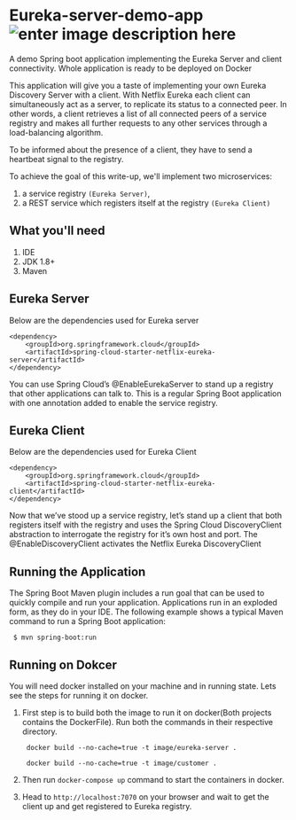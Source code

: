 # Eureka-server-demo-app ![enter image description here](https://travis-ci.org/4sujittiwari/eureka-server-demo-app.svg?branch=master)
A demo Spring boot application implementing the Eureka Server and client connectivity. Whole application is ready to be deployed on Docker

This application will give you a taste of implementing your own Eureka Discovery Server with a client. With Netflix Eureka each client can simultaneously act as a server, to replicate its status to a connected peer. In other words, a client retrieves a list of all connected peers of a service registry and makes all further requests to any other services through a load-balancing algorithm.   

To be informed about the presence of a client, they have to send a heartbeat signal to the registry.

To achieve the goal of this write-up, we'll implement two microservices:

1. a service registry `(Eureka Server)`,
2. a REST service which registers itself at the registry `(Eureka Client)`

## What you'll need

1. IDE
2. JDK 1.8+
3. Maven


## Eureka Server

Below are the dependencies used for Eureka server

	<dependency>
		<groupId>org.springframework.cloud</groupId>
		<artifactId>spring-cloud-starter-netflix-eureka-server</artifactId>
	</dependency>

You can use Spring Cloud’s @EnableEurekaServer to stand up a registry that other applications can talk to. This is a regular Spring Boot application with one annotation added to enable the service registry.

## Eureka Client

Below are the dependencies used for Eureka Client

	<dependency>
		<groupId>org.springframework.cloud</groupId>
		<artifactId>spring-cloud-starter-netflix-eureka-client</artifactId>
	</dependency>
  
Now that we’ve stood up a service registry, let’s stand up a client that both registers itself with the registry and uses the Spring Cloud DiscoveryClient abstraction to interrogate the registry for it’s own host and port. The @EnableDiscoveryClient activates the Netflix Eureka DiscoveryClient 


## Running the Application

The Spring Boot Maven plugin includes a run goal that can be used to quickly compile and run your application. Applications run in an exploded form, as they do in your IDE. The following example shows a typical Maven command to run a Spring Boot application:

     $ mvn spring-boot:run


## Running on Dokcer

You will need docker installed on your machine and in running state. Lets see the steps for running it on docker.

1. First step is to build both the image to run it on docker(Both projects contains the DockerFile). Run both the commands in their respective directory.
  
        docker build --no-cache=true -t image/eureka-server .
  
        docker build --no-cache=true -t image/customer .
2. Then run `docker-compose up` command to start the containers in docker.
3. Head to `http://localhost:7070` on your browser and wait to get the client up and get registered to Eureka registry.
